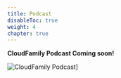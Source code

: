 ```yaml
---
title: Podcast
disableToc: true
weight: 4
chapter: true
---
```


**CloudFamily Podcast Coming soon!**

![CloudFamily Podcast](/images/CloudFamilyLogonew.png?width=30pc)]